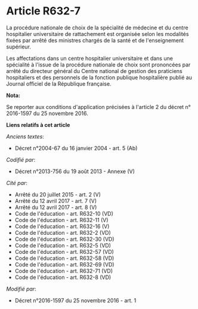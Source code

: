 # Article R632-7

La procédure nationale de choix de la spécialité de médecine et du centre hospitalier universitaire de rattachement est
organisée selon les modalités fixées par arrêté des ministres chargés de la santé et de l'enseignement supérieur. 

Les affectations dans un centre hospitalier universitaire et dans une spécialité à l'issue de la procédure nationale de choix
sont prononcées par arrêté du directeur général du Centre national de gestion des praticiens hospitaliers et des personnels
de la fonction publique hospitalière publié au Journal officiel de la République française.

**Nota:**

Se reporter aux conditions d'application précisées à l'article 2 du décret n° 2016-1597 du 25 novembre 2016.

**Liens relatifs à cet article**

_Anciens textes_:

  - Décret n°2004-67 du 16 janvier 2004 - art. 5 (Ab)

_Codifié par_:

  - Décret n°2013-756 du 19 août 2013 -  Annexe (V)

_Cité par_:

  - Arrêté du 20 juillet 2015 - art. 2 (V)
  - Arrêté du 12 avril 2017 - art. 7 (V)
  - Arrêté du 12 avril 2017 - art. 8 (V)
  - Code de l'éducation - art. R632-10 (VD)
  - Code de l'éducation - art. R632-11 (V)
  - Code de l'éducation - art. R632-16 (V)
  - Code de l'éducation - art. R632-2 (VD)
  - Code de l'éducation - art. R632-30 (VD)
  - Code de l'éducation - art. R632-5 (VD)
  - Code de l'éducation - art. R632-57 (VD)
  - Code de l'éducation - art. R632-58 (VD)
  - Code de l'éducation - art. R632-69 (VD)
  - Code de l'éducation - art. R632-71 (VD)
  - Code de l'éducation - art. R632-8 (VD)

_Modifié par_:

  - Décret n°2016-1597 du 25 novembre 2016 - art. 1
